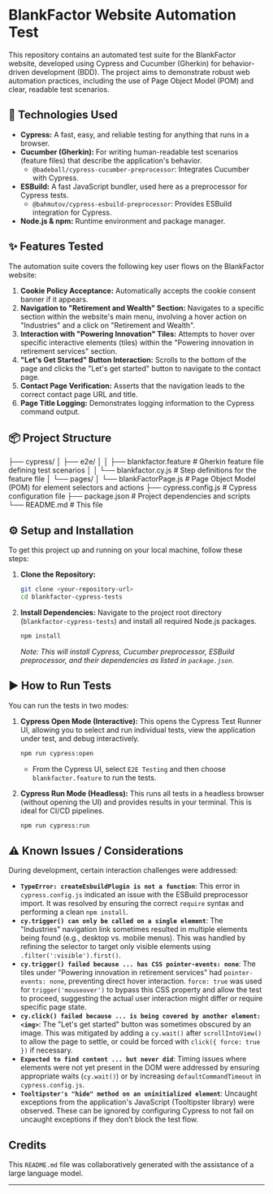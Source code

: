 # BlankFactor Website Automation Test

This repository contains an automated test suite for the BlankFactor website, developed using Cypress and Cucumber (Gherkin) for behavior-driven development (BDD). The project aims to demonstrate robust web automation practices, including the use of Page Object Model (POM) and clear, readable test scenarios.

## 🚀 Technologies Used

* **Cypress:** A fast, easy, and reliable testing for anything that runs in a browser.
* **Cucumber (Gherkin):** For writing human-readable test scenarios (feature files) that describe the application's behavior.
    * `@badeball/cypress-cucumber-preprocessor`: Integrates Cucumber with Cypress.
* **ESBuild:** A fast JavaScript bundler, used here as a preprocessor for Cypress tests.
    * `@bahmutov/cypress-esbuild-preprocessor`: Provides ESBuild integration for Cypress.
* **Node.js & npm:** Runtime environment and package manager.

## ✨ Features Tested

The automation suite covers the following key user flows on the BlankFactor website:

1.  **Cookie Policy Acceptance:** Automatically accepts the cookie consent banner if it appears.
2.  **Navigation to "Retirement and Wealth" Section:** Navigates to a specific section within the website's main menu, involving a hover action on "Industries" and a click on "Retirement and Wealth".
3.  **Interaction with "Powering Innovation" Tiles:** Attempts to hover over specific interactive elements (tiles) within the "Powering innovation in retirement services" section.
4.  **"Let's Get Started" Button Interaction:** Scrolls to the bottom of the page and clicks the "Let's get started" button to navigate to the contact page.
5.  **Contact Page Verification:** Asserts that the navigation leads to the correct contact page URL and title.
6.  **Page Title Logging:** Demonstrates logging information to the Cypress command output.

## 📦 Project Structure
├── cypress/
│   ├── e2e/
│   │   ├── blankfactor.feature     # Gherkin feature file defining test scenarios
│   │   └── blankfactor.cy.js        # Step definitions for the feature file
│   └── pages/
│       └── blankFactorPage.js     # Page Object Model (POM) for element selectors and actions
├── cypress.config.js              # Cypress configuration file
├── package.json                   # Project dependencies and scripts
└── README.md                      # This file

## ⚙️ Setup and Installation

To get this project up and running on your local machine, follow these steps:

1.  **Clone the Repository:**
    ```bash
    git clone <your-repository-url>
    cd blankfactor-cypress-tests
    ```

2.  **Install Dependencies:**
    Navigate to the project root directory (`blankfactor-cypress-tests`) and install all required Node.js packages.
    ```bash
    npm install
    ```
    *Note: This will install Cypress, Cucumber preprocessor, ESBuild preprocessor, and their dependencies as listed in `package.json`.*

## ▶️ How to Run Tests

You can run the tests in two modes:

1.  **Cypress Open Mode (Interactive):**
    This opens the Cypress Test Runner UI, allowing you to select and run individual tests, view the application under test, and debug interactively.
    ```bash
    npm run cypress:open
    ```
    * From the Cypress UI, select `E2E Testing` and then choose `blankfactor.feature` to run the tests.

2.  **Cypress Run Mode (Headless):**
    This runs all tests in a headless browser (without opening the UI) and provides results in your terminal. This is ideal for CI/CD pipelines.
    ```bash
    npm run cypress:run
    ```

## ⚠️ Known Issues / Considerations

During development, certain interaction challenges were addressed:

* **`TypeError: createEsbuildPlugin is not a function`**: This error in `cypress.config.js` indicated an issue with the ESBuild preprocessor import. It was resolved by ensuring the correct `require` syntax and performing a clean `npm install`.
* **`cy.trigger() can only be called on a single element`**: The "Industries" navigation link sometimes resulted in multiple elements being found (e.g., desktop vs. mobile menus). This was handled by refining the selector to target only visible elements using `.filter(':visible').first()`.
* **`cy.trigger() failed because ... has CSS pointer-events: none`**: The tiles under "Powering innovation in retirement services" had `pointer-events: none`, preventing direct hover interaction. `force: true` was used for `trigger('mouseover')` to bypass this CSS property and allow the test to proceed, suggesting the actual user interaction might differ or require specific page state.
* **`cy.click() failed because ... is being covered by another element: <img>`**: The "Let's get started" button was sometimes obscured by an image. This was mitigated by adding a `cy.wait()` after `scrollIntoView()` to allow the page to settle, or could be forced with `click({ force: true })` if necessary.
* **`Expected to find content ... but never did`**: Timing issues where elements were not yet present in the DOM were addressed by ensuring appropriate waits (`cy.wait()`) or by increasing `defaultCommandTimeout` in `cypress.config.js`.
* **`Tooltipster's "hide" method on an uninitialized element`**: Uncaught exceptions from the application's JavaScript (Tooltipster library) were observed. These can be ignored by configuring Cypress to not fail on uncaught exceptions if they don't block the test flow.

## Credits

This `README.md` file was collaboratively generated with the assistance of a large language model.

---
